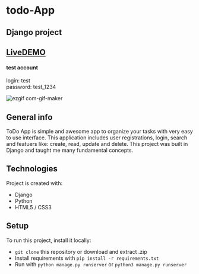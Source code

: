 # todo-App 
## Django project

## [LiveDEMO](https://django-todo-1.herokuapp.com/)

#### test account 
login: test \
password: test_1234

![ezgif com-gif-maker](https://user-images.githubusercontent.com/80982136/130359599-45d9eb05-4550-4088-9056-c3ad2dbeb106.gif)

## General info
ToDo App is simple and awesome app to organize your tasks with very easy to use interface. This application includes user registrations, login, search and featuers like: create, read, update and delete. This project was built in Django and taught me many fundamental concepts. 

## Technologies
Project is created with:
* Django
* Python
* HTML5 / CSS3
	
## Setup
To run this project, install it locally:
* ```git clone``` this repository or download and extract .zip
* Install requirements with ```pip install -r requirements.txt```
* Run with ```python manage.py runserver``` or ```python3 manage.py runserver```


